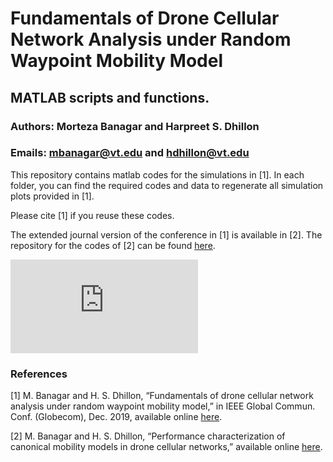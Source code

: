 # Fundamentals of Drone Cellular Network Analysis under Random Waypoint Mobility Model

## MATLAB scripts and functions.

### Authors: Morteza Banagar and Harpreet S. Dhillon

### Emails: mbanagar@vt.edu and hdhillon@vt.edu

This repository contains matlab codes for the simulations in [1]. In each folder, you can find the required codes and data to regenerate all simulation plots provided in [1].

Please cite [1] if you reuse these codes.

The extended journal version of the conference in [1] is available in [2]. The repository for the codes of [2] can be found [here](https://github.com/stochastic-geometry/Mobility-Drones).

![SRWP](https://github.com/stochastic-geometry/SRWP-Drones/blob/master/SimplifiedRandomWayPoint.pdf)

### References

[1] M. Banagar and H. S. Dhillon, “Fundamentals of drone cellular network analysis under random waypoint mobility model,” in IEEE Global Commun. Conf. (Globecom), Dec. 2019, available online [here](https://arxiv.org/abs/1908.09064).

[2] M. Banagar and H. S. Dhillon, “Performance characterization of canonical mobility models in drone cellular networks,” available online [here](https://arxiv.org/abs/1908.05243).
